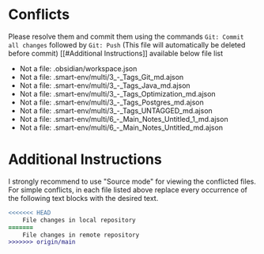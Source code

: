 # Conflicts
Please resolve them and commit them using the commands `Git: Commit all changes` followed by `Git: Push`
(This file will automatically be deleted before commit)
[[#Additional Instructions]] available below file list

- Not a file: .obsidian/workspace.json
- Not a file: .smart-env/multi/3_-_Tags_Git_md.ajson
- Not a file: .smart-env/multi/3_-_Tags_Java_md.ajson
- Not a file: .smart-env/multi/3_-_Tags_Optimization_md.ajson
- Not a file: .smart-env/multi/3_-_Tags_Postgres_md.ajson
- Not a file: .smart-env/multi/3_-_Tags_UNTAGGED_md.ajson
- Not a file: .smart-env/multi/6_-_Main_Notes_Untitled_1_md.ajson
- Not a file: .smart-env/multi/6_-_Main_Notes_Untitled_md.ajson

# Additional Instructions
I strongly recommend to use "Source mode" for viewing the conflicted files. For simple conflicts, in each file listed above replace every occurrence of the following text blocks with the desired text.

```diff
<<<<<<< HEAD
    File changes in local repository
=======
    File changes in remote repository
>>>>>>> origin/main
```